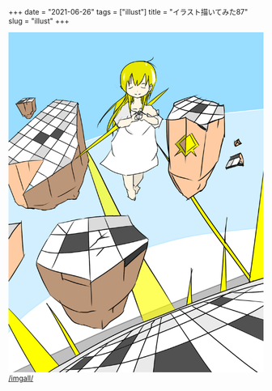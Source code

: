 +++
date = "2021-06-26"
tags = ["illust"]
title = "イラスト描いてみた87"
slug = "illust"
+++

![](/img/yui_87.png)
[/imgall/](/imgall/)

